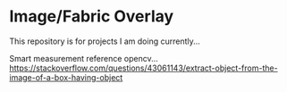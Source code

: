 # Image/Fabric Overlay
This repository is for projects I am doing currently...



Smart measurement reference opencv...
https://stackoverflow.com/questions/43061143/extract-object-from-the-image-of-a-box-having-object
